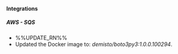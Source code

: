 
#### Integrations

##### AWS - SQS

- %%UPDATE_RN%%
- Updated the Docker image to: *demisto/boto3py3:1.0.0.100294*.
